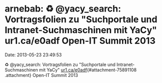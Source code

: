 arnebab: ♻ \@yacy\_search: Vortragsfolien zu \"Suchportale und Intranet-Suchmaschinen mit YaCy\" ur1.ca/e0adf Open-IT Summit 2013
=================================================================================================================================

Date: 2013-05-23 23:49:53

♻ \@yacy\_search: Vortragsfolien zu \"Suchportale und
Intranet-Suchmaschinen mit YaCy\"
[ur1.ca/e0adf](http://ur1.ca/e0adf "http://ur1.ca/e0adf"){#attachment-75891108
.attachment} Open-IT Summit 2013
